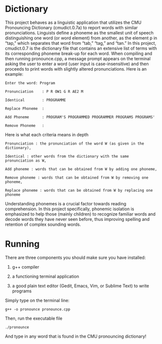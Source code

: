 # Dictionary

This project behaves as a linguistic application that utilizes the CMU Pronouncing Dictionary (cmudict.0.7a) to report words with similar pronunciations. Linguists define a phoneme as the smallest unit of speech distinguishing one word (or word element) from another, as the element p in “tap,” which separates that word from “tab,” “tag,” and “tan.” In this project, cmudict.0.7 is the dictionary file that contains an extensive list of terms with its corresponding phoneme break-up for each word. When compiling and then running pronounce.cpp, a message prompt appears on the terminal asking the user to enter a word (user input is case-insensitive) and then proceeds to print words with slightly altered pronunciations. Here is an example: 

	Enter the word: Program

	Pronunciation    : P R OW1 G R AE2 M

	Identical        : PROGRAMME

	Replace Phoneme  :

	Add Phoneme      : PROGRAM'S PROGRAMMED PROGRAMMER PROGRAMS PROGRAMS'

	Remove Phoneme   :

Here is what each criteria means in depth

	Pronunciation : the pronunciation of the word W (as given in the dictionary),

	Identical : other words from the dictionary with the same pronunciation as W,

	Add phoneme : words that can be obtained from W by adding one phoneme,

	Remove phoneme : words that can be obtained from W by removing one phoneme,

	Replace phoneme : words that can be obtained from W by replacing one phoneme

Understanding phonemes is a crucial factor towards reading comprehension. In this project specifically, phonemic isolation is emphasized to help those (mainly children) to recognize familiar words and decode words they have never seen before, thus improving spelling and retention of complex sounding words.


# Running
There are three components you should make sure you have installed:

1. g++ compiler

2. a functioning terminal application

3. a good plain text editor (Gedit, Emacs, Vim, or Sublime Text) to write programs

Simply type on the terminal line:

	g++ -o pronounce pronounce.cpp

Then, run the executable file
	
	./pronounce

And type in any word that is found in the CMU pronouncing dictionary!

